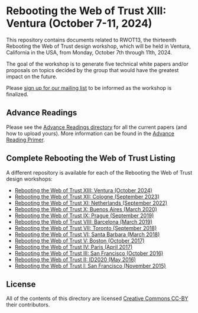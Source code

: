 # Rebooting the Web of Trust XIII: Ventura (October 7-11, 2024)

This repository contains documents related to RWOT13, the thirteenth
Rebooting the Web of Trust design workshop, which will be held in
Ventura, California in the USA, from Monday, October 7th through 11th,
2024.

The goal of the workshop is to generate five technical white papers
and/or proposals on topics decided by the group that would have the
greatest impact on the future.

Please [sign up for our mailing
list](https://www.weboftrust.info/subscribe/) to be informed as the
workshop is finalized.

## Advance Readings

Please see the [Advance Readings directory](./advance-readings) for all the current papers (and how to upload yours). More information can be found in the [Advance Reading Primer](./advance-readings/advance-reading-primer.md).

## Complete Rebooting the Web of Trust Listing

A different repository is available for each of the Rebooting the Web of Trust design workshops:

* [Rebooting the Web of Trust XIII: Ventura (October 2024)](https://github.com/WebOfTrustInfo/rwot13-ventura)
* [Rebooting the Web of Trust XII: Cologne (September 2023)](https://github.com/WebOfTrustInfo/rwot12-cologne)
* [Rebooting the Web of Trust XI: Netherlands (September 2022)](https://github.com/WebOfTrustInfo/rwot11-netherlands)
* [Rebooting the Web of Trust X: Buenos Aires (March 2020)](https://github.com/WebOfTrustInfo/rwot10-buenosaires)
* [Rebooting the Web of Trust IX: Prague (September 2019)](https://github.com/WebOfTrustInfo/rwot9-prague)
* [Rebooting the Web of Trust VIII: Barcelona (March 2019)](https://github.com/WebOfTrustInfo/rwot8-barcelona)
* [Rebooting the Web of Trust VII: Toronto (September 2018)](https://github.com/WebOfTrustInfo/rwot7-fall2018)
* [Rebooting the Web of Trust VI: Santa Barbara (March 2018)](https://github.com/WebOfTrustInfo/rebooting-the-web-of-trust-spring2018)
* [Rebooting the Web of Trust V: Boston (October 2017)](https://github.com/WebOfTrustInfo/rebooting-the-web-of-trust-fall2017)
* [Rebooting the Web of Trust IV: Paris (April 2017)](https://github.com/WebOfTrustInfo/rebooting-the-web-of-trust-spring2017)
* [Rebooting the Web of Trust III: San Francisco (October 2016)](https://github.com/WebOfTrustInfo/rebooting-the-web-of-trust-fall2016)
* [Rebooting the Web of Trust II: ID2020 (May 2016)](https://github.com/WebOfTrustInfo/ID2020DesignWorkshop)
* [Rebooting the Web of Trust I: San Francisco (November 2015)](https://github.com/WebOfTrustInfo/rebooting-the-web-of-trust)

## License

All of the contents of this directory are licensed [Creative Commons CC-BY](https://github.com/WebOfTrustInfo/rebooting-the-web-of-trust/blob/master/final-documents/LICENSE-CC-BY-4.0.md) their contributors.

